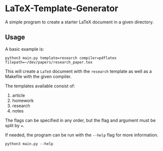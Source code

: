 # LaTeX-Template-Generator
A simple program to create a starter LaTeX document in a given directory.

## Usage
A basic example is:
```
python3 main.py template=research compiler=pdflatex filepath=~/dev/papers/research_paper.tex
```
This will create a `LaTeX` document with the `research` template as well as a Makefile with the given compiler.

The templates available consist of:
1. article
2. homework
3. research
4. notes

The flags can be specified in any order, but the flag and argument must be split by `=`.

If needed, the program can be run with the `--help` flag for more information.
```
python3 main.py --help
```
